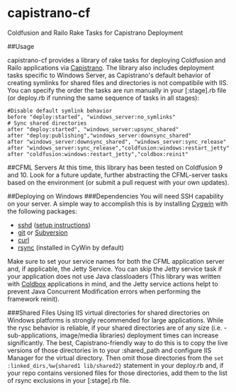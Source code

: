 # capistrano-cf

Coldfusion and Railo Rake Tasks for Capistrano Deployment

##Usage

capistrano-cf provides a library of rake tasks for deploying Coldfusion and Railo applications via [Capistrano](http://capistranorb.com/).  The library also includes deployment tasks specific to Windows Server, as Capistrano's default behavior of creating symlinks for shared files and directories is not compatibile with IIS.  You can specify the order the tasks are run manually in your [:stage].rb file (or deploy.rb if running the same sequence of tasks in all stages):
  
  
	#Disable default symlink behavior
	before "deploy:started", "windows_server:no_symlinks"
	# Sync shared directories
	after "deploy:started", "windows_server:upsync_shared"
	after "deploy:publishing","windows_server:downsync_shared"
	after "windows_server:downsync_shared", "windows_server:sync_release"
	after "windows_server:sync_release","coldfusion:windows:restart_jetty"
	after "coldfusion:windows:restart_jetty","coldbox:reinit"

##CFML Servers
At this time, this library has been tested on Coldfusion 9 and 10.  Look for a future update, further abstracting the CFML-server tasks based on the environment (or submit a pull request with your own updates).
	
##Deploying on Windows
###Dependencies
You will need SSH capability on your server. A simple way to accomplish this is by installing [Cygwin](https://www.cygwin.com/) with the following packages:
* [sshd](http://www.openbsd.org/cgi-bin/man.cgi/OpenBSD-current/man8/sshd.8?query=sshd&sec=8) ([setup instructions](https://docs.oracle.com/cd/E24628_01/install.121/e22624/preinstall_req_cygwin_ssh.htm#EMBSC150))
* [git](http://git-scm.com/) or [Subversion](https://subversion.apache.org/)
* [curl](http://curl.haxx.se/)
* [rsync](http://linux.die.net/man/1/rsync) (installed in CyWin by default)

Make sure to set your service names for both the CFML application server and, if applicable, the Jetty Service.  You can skip the Jetty service task if your application does not use Java classloaders (This library was written with [Coldbox](http://www.coldbox.org/) applications in mind, and the Jetty service actions helpt to prevent Java Concurrent Modification errors when performing the framework reinit).

###Shared Files
Using IIS virtual directories for shared directories on Windows platforms is strongly recommended for large applications.  While the rysc behavior is reliable, if your shared directories are of any size (i.e. - sub-applications, image/media libraries) deployment times can increase significantly.  The best, Capistrano-friendly way to do this is to copy the live versions of those directories in to your :shared_path and configure IIS Manager for the virtual directory.  Then omit those directories from the `set :linked_dirs,%w{shared1 lib/shared2}` statement in your deploy.rb and, if your repo contains versioned files for those directories, add them to the list of rsync exclusions in your [:stage].rb file.


